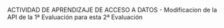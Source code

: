 ACTIVIDAD DE APRENDIZAJE DE ACCESO A DATOS - Modificacion de la API de la 1ª Evaluación para esta 2ª Evaluación